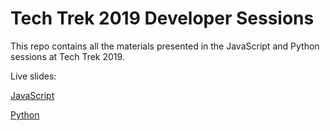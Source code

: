# Tech Trek 2019 Developer Sessions

This repo contains all the materials presented in the JavaScript and Python sessions at Tech Trek 2019.

Live slides:

[JavaScript](https://tech-trek-js.netlify.com)

[Python](https://tech-trek-py.netlify.com)

